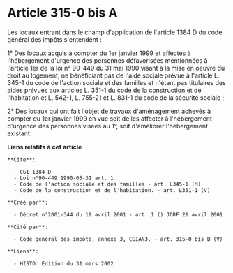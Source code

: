 # Article 315-0 bis A

Les locaux entrant dans le champ d'application de l'article 1384 D du code général des impôts s'entendent :

1° Des locaux acquis à compter du 1er janvier 1999 et affectés à l'hébergement d'urgence des personnes défavorisées
mentionnées à l'article 1er de la loi n° 90-449 du 31 mai 1990 visant à la mise en oeuvre du droit au logement, ne
bénéficiant pas de l'aide sociale prévue à l'article L. 345-1 du code de l'action sociale et des familles et n'étant pas
titulaires des aides prévues aux articles L. 351-1 du code de la construction et de l'habitation et L. 542-1, L. 755-21 et L.
831-1 du code de la sécurité sociale ;

2° Des locaux qui ont fait l'objet de travaux d'aménagement achevés à compter du 1er janvier 1999 en vue soit de les affecter
à l'hébergement d'urgence des personnes visées au 1°, soit d'améliorer l'hébergement existant.

**Liens relatifs à cet article**

	**Cite**:

	  - CGI 1384 D
	  - Loi n°90-449 1990-05-31 art. 1
	  - Code de l'action sociale et des familles - art. L345-1 (M)
	  - Code de la construction et de l'habitation. - art. L351-1 (V)

	**Créé par**:

	  - Décret n°2001-344 du 19 avril 2001 - art. 1 () JORF 21 avril 2001

	**Cité par**:

	  - Code général des impôts, annexe 3, CGIAN3. - art. 315-0 bis B (V)

	**Liens**:

	  - HISTO: Edition du 31 mars 2002
